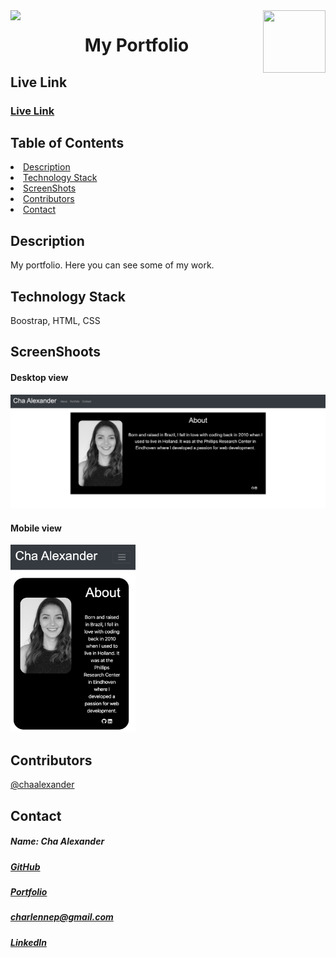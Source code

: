 
<img align="left" src= "https://img.shields.io/badge/License-MIT-green">
<img align="right" width="100" height="100" src="https://avatars1.githubusercontent.com/u/59755481?v=4">
<h1 align= "center"> My Portfolio</h1>
<h2>Live Link</h2>
<h3><a href= "https://chaalexander.github.io/">Live Link</a></h3>   
<h2> Table of Contents </h2>
<li><a href="#description">Description</a></li>  
<li><a href="#tech">Technology Stack</a></li> 
<li><a href="#screen">ScreenShots</a></li> 
<li><a href="#contributors">Contributors</a></li>   
<li><a href="#contact">Contact</a></li> 
<h2 id="description"> Description </h2>
<p>My portfolio. Here you can see some of my work.</p>  
<h2 id="tech"> Technology Stack </h2>  
<p>Boostrap, HTML, CSS</p>  
<h2 id="screen"> ScreenShoots </h2>
<h4>Desktop view</h4>
<img src= "assets/images/screen-shoots/desktop-version.png">
<h4>Mobile view</h4>
<img width="200" height="300" src= "assets/images/screen-shoots/mobile-view.png">
<h2 id="contributors"> Contributors </h2>
<p><a href= "https://github.com/chaalexander">@chaalexander</a></p> 
<h2 id="contact"> Contact </h2>         
<h5> Name: Cha Alexander </h5>       
<h5><a href= "https://github.com/chaalexander">GitHub</a></h5>  
<h5><a href= "https://chaalexander.github.io/">Portfolio</a></h5>  
<h5><a href= "mailto:charlennep@gmail.com">charlennep@gmail.com</a></h5>       
<h5><a href= "https://www.linkedin.com/in/cha-alexander">LinkedIn</a></h5>    
